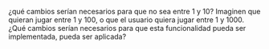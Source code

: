  ¿qué cambios serían necesarios para que no sea entre 1 y 10? Imaginen que quieran jugar entre 1 y 100, o que el usuario quiera jugar entre 1 y 1000. ¿Qué cambios serían necesarios para que esta funcionalidad pueda ser implementada, pueda ser aplicada?

